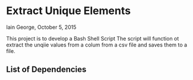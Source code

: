 # Extract Unique Elements
Iain George, October 5, 2015

This project is to develop a Bash Shell Script
The script will function ot extract the unqiie values from a colum from a csv file and saves them to a file.

## List of Dependencies
